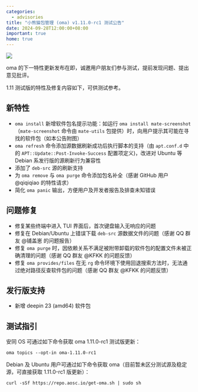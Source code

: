 ```yaml
---
categories:
  - advisories
title: "小熊猫包管理 (oma) v1.11.0-rc1 测试公告"
date: 2024-09-28T12:00:00+08:00
important: true
home: true
---
```

![](/assets/news/oma-1.11.0-rc1.png)



oma 的下一特性更新发布在即，诚邀用户朋友们参与测试，提前发现问题、提出意见批评。

1.11 测试版的特性及修复内容如下，可供测试参考。

## 新特性

- `oma install` 新增软件包名提示功能：如运行 `oma install mate-screenshot`（`mate-screenshot` 命令由 `mate-utils` 包提供）时，向用户提示其可能在寻找的软件包（如本公告附图）
- `oma refresh` 命令添加源数据刷新成功后执行脚本的支持（由 `apt.conf.d`  中的 `APT::Update::Post-Invoke-Success` 配置项定义)，改进对 Ubuntu 等 Debian 系发行版的源刷新行为兼容性
- 添加了 `deb-src` 源的刷新支持
- 为 `oma remove` 与 `oma purge` 命令添加包名补全（感谢 GitHub 用户 @qiqiqiao 的特性请求）
- 简化 `oma panic` 输出，方便用户及开发者报告及排查未知错误

## 问题修复

- 修复某些终端中进入 TUI 界面后，首次键盘输入无响应的问题
- 修复在 Debian/Ubuntu 上错误下载 `deb-src` 源数据文件的问题（感谢 QQ 群友 @铺盖崽 的问题报告）
- 修复 `oma purge` 时，因依赖关系不满足被附带卸载的软件包的配置文件未被正确清理的问题（感谢 QQ 群友 @KFKK 的问题反馈）
- 修复 `oma provides/files` 在无 `rg` 命令环境下使用回退搜索方法时，无法通过绝对路径反查软件包的问题（感谢 QQ 群友 @KFKK 的问题反馈）

## 发行版支持

- 新增 deepin 23 (amd64) 软件包

## 测试指引

安同 OS 可通过如下命令获取 oma 1.11.0-rc1 测试版更新：
```
oma topics --opt-in oma-1.11.0-rc1
```
Debian 及 Ubuntu 用户可通过如下命令获取 oma（目前暂未区分测试源及稳定源，可直接获取 1.11.0-rc1 版更新）：
```
curl -sSf https://repo.aosc.io/get-oma.sh | sudo sh
```
